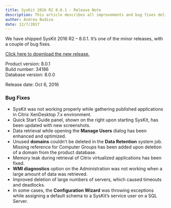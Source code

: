 ```yaml
---
title: SysKit 2016 R2 8.0.1 - Release Note
description: This article describes all improvements and bug fixes delivered in SysKit 2016 R2 – 8.0.1.
author: Andrea Budisa
date: 12/7/2017
---
```


We have shipped SysKit 2016 R2 – 8.0.1. It’s one of the minor releases, with a couple of bug fixes.

[Click here to download the new release.](https://www.syskit.com/products/monitor/download)

Product version: 8.0.1  
Build number: 34186  
Database version: 8.0.0

Release date: Oct 6, 2016

### Bug Fixes

+ SysKit was not working properly while gathering published applications in Citrix XenDesktop 7.x environment.
+ Quick Start Guide panel, shown on the right upon starting SysKit, has been updated with new screenshots.
+ Data retrieval while opening the __Manage Users__ dialog has been enhanced and optimized.
+ Unused __domains__ couldn’t be deleted in the __Data Retention__ system job. Missing reference for Computer Groups has been added upon deletion of a domain from the product database.
+ Memory leak during retrieval of Citrix virtualized applications has been fixed.
+ __WMI diagnostics__ option on the Administration was not working when a large amount of data was retrieved.
+ Improved deletion of large numbers of servers, which caused timeouts and deadlocks.
+ In some cases, the __Configuration Wizard__ was throwing exceptions while assigning a default schema to a SysKit’s service user on a SQL Server.
